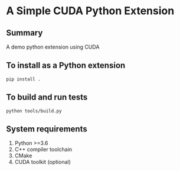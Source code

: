 # A Simple CUDA Python Extension

## Summary
A demo python extension using CUDA

## To install as a Python extension
```pip install .```

## To build and run tests
```python tools/build.py```

## System requirements
1. Python >=3.6 
2. C++ compiler toolchain
3. CMake
4. CUDA toolkit (optional)